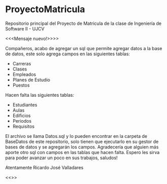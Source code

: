 # ProyectoMatricula
Repositorio principal del Proyecto de Matricula de la clase de Ingeniería de Software II - UJCV

<<<Mensaje nuevo!>>>>
  
   Compañeros, acabo de agregar un sql que permite agregar datos a la base de datos, este solo agrega campos en las siguientes tablas:
   - Carreras
   - Clases
   - Empleados
   - Planes de Estudio
   - Puestos

   Hacen falta las siguientes tablas:
   - Estudiantes
   - Aulas
   - Edificios
   - Periodos 
   - Requisitos

   El archivo se llama Datos.sql y lo pueden encontrar en la carpeta de BaseDatos de este repositorio, solo tienen que ejecutarlo en su gestor de bases de datos y se agregarán los campos.
   Agradecería que alguien más aporte otro sql con campos en las tablas que hacen falta. 
   Espero les sirva para poder avanzar un poco en sus trabajos, saludos!

   Atentamente
   Ricardo José Valladares
   
<<<Mensaje fin>>>